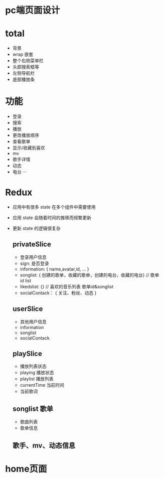 # pc端页面设计

# total 
- 背景
- wrap 嵌套
- 整个右侧菜单栏
- 头部搜索框等
- 左侧导航栏
- 底部播放条

# 功能
- 登录
- 搜索
- 播放
- 更改播放顺序
- 查看歌单
- 显示/收藏到喜欢
- mv
- 歌手详情
- 动态
- 电台
···

# Redux
- 应用中有很多 state 在多个组件中需要使用
- 应用 state 会随着时间的推移而频繁更新
- 更新 state 的逻辑很复杂
  ## privateSlice
  - 登录用户信息
  - sign: 是否登录
  - information: { name,avatar,id, ... }
  - songlist: { 创建的歌单，收藏的歌单，创建的电台，收藏的电台}  // 歌单 id list
  - likedslist: {} // 喜欢的音乐列表 歌单id&songlist
  - socialContack： { 关注、粉丝、动态 }
  ## userSlice
  - 其他用户信息
  - information
  - songlist
  - socialContack

  ## playSlice
  - 播放列表状态
  - playing 播放状态
  - playlist 播放列表
  - currentTime 当前时间
  - 当前歌词

  ## songlist 歌单
  - 歌曲列表
  - 歌单信息
  
  ## 歌手、mv、动态信息

# home页面


